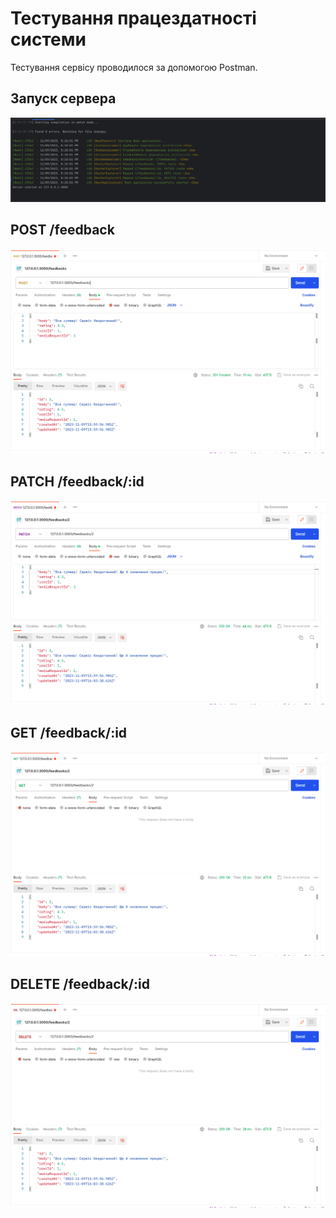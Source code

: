 # Тестування працездатності системи

Тестування сервісу проводилося за допомогою Postman.

## Запуск сервера

<p align="center">
    <img src="./media/start.png">
</p>

## POST /feedback

<p align="center">
    <img src="./media/post.png">
</p>

## PATCH /feedback/:id

<p align="center">
    <img src="./media/patch.png">
</p>

## GET /feedback/:id

<p align="center">
    <img src="./media/get.png">
</p>

## DELETE /feedback/:id

<p align="center">
    <img src="./media/delete.png">
</p>